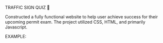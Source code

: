 TRAFFIC SIGN QUIZ 🚦

Constructed a fully functional website to help user achieve success for their upcoming permit exam. The project utilized CSS, HTML, and primarily Javascript.

EXAMPLE:
